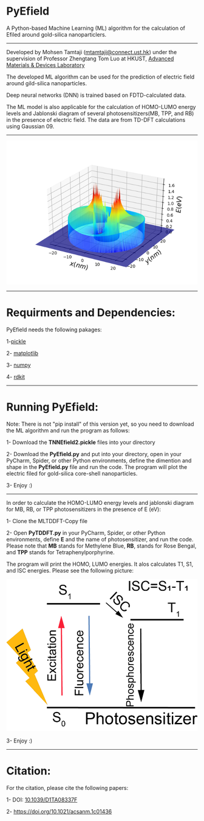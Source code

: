 # PyEfield

A Python-based Machine Learning (ML) algorithm for the calculation of Efiled around gold-silica nanoparticlers.

************************************************************
Developed by Mohsen Tamtaji (mtamtaji@connect.ust.hk) under the supervision of Professor Zhengtang Tom Luo at HKUST, [Advanced Materials & Devices Laboratory](https://tomluogroup.wixsite.com/nanomaterials)


The developed ML algorithm can be used for the prediction of electric field around gild-silica nanoparticles. 

Deep neural networks (DNN) is trained based on FDTD-calculated data.

The ML model is also applicable for the calculation of HOMO-LUMO energy levels and Jablonski diagram of several photosensitizers(MB, TPP, and RB) in the presence of electric field. The data are from TD-DFT calculations using Gaussian 09. 

************************************************************

![SAC](si-auR63D.png)

************************************************************

# Requirments and Dependencies:

PyEfield needs the following pakages:

1-[pickle](https://scikit-learn.org/stable/install.html)

2- [matplotlib](https://matplotlib.org/stable/users/installing/index.html)

3- [numpy](https://numpy.org/install/)

4- [rdkit](https://www.rdkit.org/docs/Install.html)


************************************************************

# Running PyEfield:

Note: There is not "pip install" of this version yet, so you need to download the ML algorithm and run the program as follows:

1- Download the **TNNEfield2.pickle** files into your directory


2- Download the **PyEfield.py** and put into your directory, open in your PyCharm, Spider, or other Python environments, define the dimention and shape in the **PyEfield.py** file and run the code. The program will plot the electric filed for gold-silica core-shell nanoparticles.


3- Enjoy :)

*****************************************************
In order to calculate the HOMO-LUMO energy levels and jablonski diagram for MB, RB, or TPP photosensitizers in the presence of E (eV):

1- Clone the MLTDDFT-Copy file

2- Open **PyTDDFT.py** in your PyCharm, Spider, or other Python environments, define **E** and the name of photosensitizer, and run the code. Please note that **MB** stands for Methylene Blue, **RB**, stands for Rose Bengal, and **TPP** stands for Tetraphenylporphyrine. 


The program will print the HOMO, LUMO energies. It alos calculates T1, S1, and ISC energies. Please see the following picture:

![Jablonski](https://github.com/MohsenTamtaji/PyEfield/blob/d70a63fa24d96096cd0265c54a409b34380d5673/MLTDDFT%20-%20Copy/Jablonskidiagram.png)



3- Enjoy :)

************************************************************

# Citation:

For the citation, please cite the following papers:

1- DOI: [10.1039/D1TA08337F](https://pubs.rsc.org/en/content/articlehtml/2022/ta/d1ta08337f)

2- https://doi.org/10.1021/acsanm.1c01436
